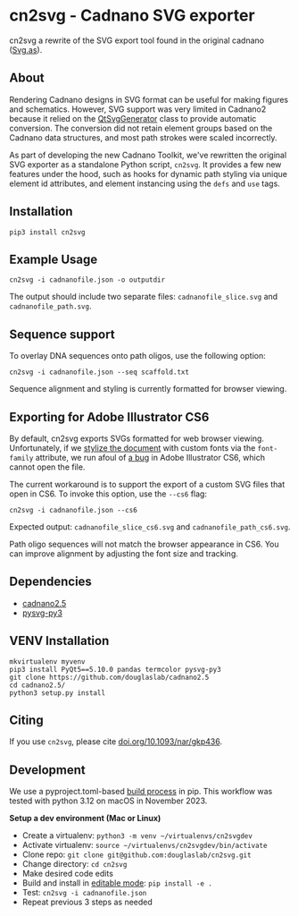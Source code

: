 # cn2svg - Cadnano SVG exporter

cn2svg a rewrite of the SVG export tool found in the original cadnano ([Svg.as](https://github.com/sdouglas/cadnano/blob/master/edu/harvard/med/cadnano/data/Svg.as)).

## About

Rendering Cadnano designs in SVG format can be useful for making figures and schematics. However, SVG support was very limited in Cadnano2 because it relied on the [QtSvgGenerator](https://doc.qt.io/qt-5/qsvggenerator.html) class to provide automatic conversion. The conversion did not retain element groups based on the Cadnano data structures, and most path strokes were scaled incorrectly.

As part of developing the new Cadnano Toolkit, we've rewritten the original SVG exporter as a standalone Python script, `cn2svg`. It provides a few new features under the hood, such as hooks for dynamic path styling via unique element id attributes, and element instancing using the `defs` and `use` tags.


## Installation

`pip3 install cn2svg`

## Example Usage

`cn2svg -i cadnanofile.json -o outputdir`

The output should include two separate files: `cadnanofile_slice.svg` and `cadnanofile_path.svg`.

## Sequence support

To overlay DNA sequences onto path oligos, use the following option:

`cn2svg -i cadnanofile.json --seq scaffold.txt`

Sequence alignment and styling is currently formatted for browser viewing.

## Exporting for Adobe Illustrator CS6

By default, cn2svg exports SVGs formatted for web browser viewing. Unfortunately, if we [stylize the document](https://graphicdesign.stackexchange.com/questions/36168/is-there-any-way-to-set-fallback-font-families-in-illustrator-svg) with custom fonts via the `font-family` attribute, we run afoul of [a bug](https://forums.adobe.com/thread/1326594) in Adobe Illustrator CS6, which cannot open the file.

The current workaround is to support the export of a custom SVG files that open in CS6. To invoke this option, use the `--cs6` flag:

`cn2svg -i cadnanofile.json --cs6`

Expected output: `cadnanofile_slice_cs6.svg` and `cadnanofile_path_cs6.svg`.

Path oligo sequences will not match the browser appearance in CS6. You can improve alignment by adjusting the font size and tracking.

## Dependencies

- [cadnano2.5](https://github.com/douglaslab/cadnano2.5)
- [pysvg-py3](https://github.com/alorence/pysvg-py3)

## VENV Installation

```
mkvirtualenv myvenv
pip3 install PyQt5==5.10.0 pandas termcolor pysvg-py3
git clone https://github.com/douglaslab/cadnano2.5
cd cadnano2.5/
python3 setup.py install
```


## Citing

If you use `cn2svg`, please cite [doi.org/10.1093/nar/gkp436](https://doi.org/10.1093/nar/gkp436).


## Development

We use a pyproject.toml-based [build process](https://pip.pypa.io/en/stable/reference/build-system/pyproject-toml/) in pip. This workflow was tested with python 3.12 on macOS in November 2023.

**Setup a dev environment (Mac or Linux)**

* Create a virtualenv: `python3 -m venv ~/virtualenvs/cn2svgdev` 
* Activate virtualenv: `source ~/virtualenvs/cn2svgdev/bin/activate`
* Clone repo: `git clone git@github.com:douglaslab/cn2svg.git`
* Change directory: `cd cn2svg`
* Make desired code edits
* Build and install in [editable mode](https://pip.pypa.io/en/stable/cli/pip_install/#cmdoption-e): `pip install -e .` 
* Test: `cn2svg -i cadnanofile.json`
* Repeat previous 3 steps as needed
